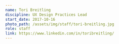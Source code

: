 ```yaml
---
name: Tori Breitling
discipline: UX Design Practices Lead
start_date: 2017-10-16
photo_path: /assets/img/staff/tori-breitling.jpg
role: staff
link: https://www.linkedin.com/in/toribreitling/
---
```

